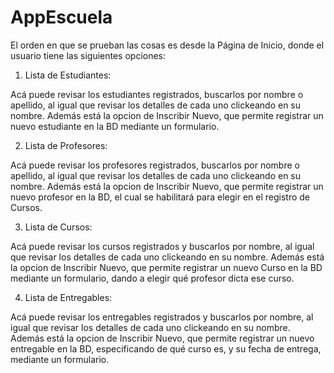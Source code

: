 # AppEscuela

El orden en que se prueban las cosas es desde la Página de Inicio, donde el usuario tiene las siguientes opciones:

1) Lista de Estudiantes:

Acá puede revisar los estudiantes registrados, buscarlos por nombre o apellido, al igual que revisar los detalles de cada uno clickeando en su nombre. Además está la opcion de Inscribir Nuevo, que permite registrar un nuevo estudiante en la BD mediante un formulario.

2) Lista de Profesores:

Acá puede revisar los profesores registrados, buscarlos por nombre o apellido, al igual que revisar los detalles de cada uno clickeando en su nombre. Además está la opcion de Inscribir Nuevo, que permite registrar un nuevo profesor en la BD, el cual se habilitará para elegir en el registro de Cursos.

3) Lista de Cursos:

Acá puede revisar los cursos registrados y buscarlos por nombre, al igual que revisar los detalles de cada uno clickeando en su nombre. Además está la opcion de Inscribir Nuevo, que permite registrar un nuevo Curso en la BD mediante un formulario, dando a elegir qué profesor dicta ese curso.

4) Lista de Entregables:

Acá puede revisar los entregables registrados y buscarlos por nombre, al igual que revisar los detalles de cada uno clickeando en su nombre. Además está la opcion de Inscribir Nuevo, que permite registrar un nuevo entregable en la BD, especificando de qué curso es, y su fecha de entrega, mediante un formulario.